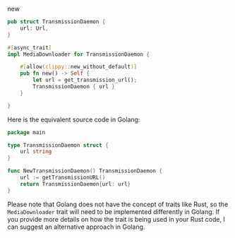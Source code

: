 new

```rust
pub struct TransmissionDaemon {
    url: Url,
}

#[async_trait]
impl MediaDownloader for TransmissionDaemon {

    #[allow(clippy::new_without_default)]
    pub fn new() -> Self {
        let url = get_transmission_url();
        TransmissionDaemon { url }
    }

}
```


Here is the equivalent source code in Golang:

```go
package main

type TransmissionDaemon struct {
    url string
}

func NewTransmissionDaemon() TransmissionDaemon {
    url := getTransmissionURL()
    return TransmissionDaemon{url: url}
}
```

Please note that Golang does not have the concept of traits like Rust, so the `MediaDownloader` trait will need to be implemented differently in Golang. If you provide more details on how the trait is being used in your Rust code, I can suggest an alternative approach in Golang.